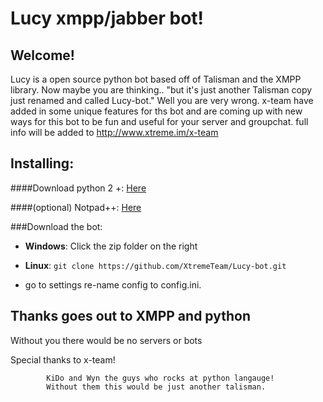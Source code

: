 Lucy xmpp/jabber bot!
===================


Welcome! 
----------     
Lucy is a open source python bot based off of Talisman and the XMPP library.
Now maybe you are thinking.. "but it's just another Talisman copy just renamed and called Lucy-bot." Well you are very wrong. x-team have added in some unique features for ths bot and are coming up with new ways for this bot to be fun and useful for your server and groupchat. full info will be added to http://www.xtreme.im/x-team


Installing:
-----------
####Download python 2 +: [Here](https://www.python.org "Python homepage")

####(optional) Notpad++: [Here](http://notepad-plus-plus.org/ "notepad++ homepage")

###Download the bot: 

 -  **Windows**: Click the zip folder on the right
 
 - **Linux**: `git clone https://github.com/XtremeTeam/Lucy-bot.git`
 -  go to settings re-name config to config.ini.
 
Thanks goes out to XMPP and python
------------

Without you there would be no servers or bots 

Special thanks to x-team!

            KiDo and Wyn the guys who rocks at python langauge!
            Without them this would be just another talisman.
             
